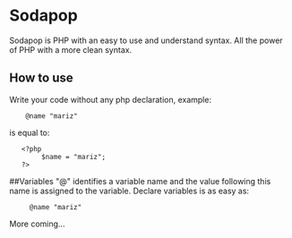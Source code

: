 # Sodapop 
Sodapop is PHP with an easy to use and understand syntax. All the power of PHP with a more clean syntax.

## How to use
Write your code without any php declaration, example:

        @name "mariz"
is equal to:
       
       <?php 
            $name = "mariz";
       ?>

##Variables
"@" identifies a variable name and the value following this name is assigned to the variable.
Declare variables is as easy as:
     
         @name "mariz"

More coming...

